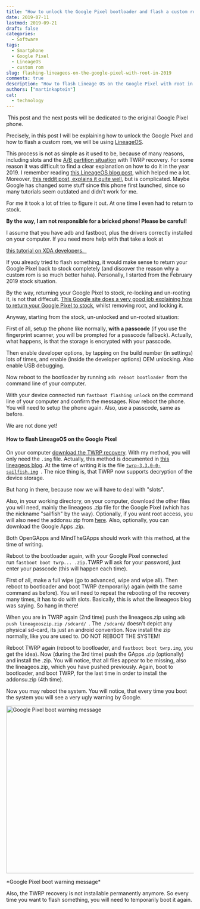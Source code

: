 ```yaml
---
title: "How to unlock the Google Pixel bootloader and flash a custom rom with root"
date: 2019-07-11
lastmod: 2019-09-21
draft: false
categories:
  - Software
tags:
  - Smartphone
  - Google Pixel
  - LineageOS
  - custom rom
slug: flashing-lineageos-on-the-google-pixel-with-root-in-2019
comments: true
description: "How to flash Lineage OS on the Google Pixel with root in 2019 using temporary boot of TWRP."
authors: ["martinkaptein"]
cat:
  - technology
---
```



<p> This post and the next posts will be dedicated to the original Google Pixel phone.</p>
<p>Precisely, in this post I will be explaining how to unlock the Google Pixel and how to flash a custom rom, we will be using <a href="https://lineageos.org/" target="_blank" rel="noopener noreferrer">LineageOS</a>.</p>
<p>This process is not as simple as it used to be, because of many reasons, including slots and the <a href="https://www.reddit.com/r/LineageOS/comments/b3g3fi/ab_twrp_how_do_the_slots_actually_work/" title="partition explanation on reddit" target="_blank" rel="noopener noreferrer">A/B partition situation</a> with TWRP recovery. For some reason it was difficult to find a clear explanation on how to do it in the year 2019. I remember reading <a href="https://lineageos.org/Changelog-19/" title="LineageOS blog post" target="_blank" rel="noopener noreferrer">this LineageOS blog post</a>, which helped me a lot. Moreover, <a href="https://www.reddit.com/r/LineageOS/comments/b3g3fi/ab_twrp_how_do_the_slots_actually_work/" title="explanatory reddit post" target="_blank" rel="noopener noreferrer">this reddit post, explains it quite well</a>, but is complicated. Maybe Google has changed some stuff since this phone first launched, since so many tutorials seem outdated and didn't work for me.</p>
<p>For me it took a lot of tries to figure it out. At one time I even had to return to stock. </p>
<p><strong>By the way, I am not responsible for a bricked phone! Please be careful!</strong></p>
<p>I assume that you have adb and fastboot, plus the drivers correctly installed on your computer. If you need more help with that take a look at</p>
<a href="https://www.xda-developers.com/install-adb-windows-macos-linux/" title="ADB installation tutorial" target="_blank" rel="noopener noreferrer">this tutorial on XDA developers.  </a>
<p>If you already tried to flash something, it would make sense to return your Google Pixel back to stock completely (and discover the reason why a custom rom is so much better haha). Personally, I started from the February 2019 stock situation.</p>
<p>By the way, returning your Google Pixel to stock, re-locking and un-rooting it, is not that diffecult. <a href="https://developers.google.com/android/images" title="How to return Google Pixel back to stock" target="_blank" rel="noopener noreferrer">This Google site does a very good job explaining how to return your Google Pixel to stock</a>, whilst removing root, and locking it.</p>
<p>Anyway, starting from the stock, un-unlocked and un-rooted situation:</p>
<p>First of all, setup the phone like normally, <strong>with a passcode</strong> (if you use the fingerprint scanner, you will be prompted for a passcode fallback). Actually, what happens, is that the storage is encrypted with your passcode.</p>
<p>Then enable developer options, by tapping on the build number (in settings) lots of times, and enable (inside the developer options) OEM unlocking. Also enable USB debugging.</p>
Now reboot to the bootloader by running <code>adb reboot bootloader </code>from the command line of your computer.
<p>With your device connected run <code>fastboot flashing unlock</code> on the command line of your computer and confirm the messages. Now reboot the phone. You will need to setup the phone again. Also, use a passcode, same as before.</p>
<p>We are not done yet!</p>
<h4 id="mcetoc_1dattcb1d5">How to flash LineageOS on the Google Pixel</h4>
<p>On your computer <a href="https://eu.dl.twrp.me/sailfish/">download the TWRP recovery</a>. With my method, you will only need the <code>.img</code> file. Actually, this method is documented in <a href="https://lineageos.org/Changelog-19/" title="LineageOS blog post" target="_blank" rel="noopener noreferrer">this lineageos blog</a>. At the time of writing it is the file <code><a href="https://eu.dl.twrp.me/sailfish/twrp-3.3.0-0-sailfish.img.html">twrp-3.3.0-0-sailfish.img</a> </code>. The nice thing is, that TWRP now supports decryption of the device storage.</p>
<p>But hang in there, because now we will have to deal with "slots".</p>
<p>Also, in your working directory, on your computer, download the other files you will need, mainly the lineageos .zip file for the Google Pixel (which has the nickname "sailfish" by the way). Optionally, if you want root access, you will also need the addonsu zip from <a href="https://download.lineageos.org/extras">here</a>. Also, optionally, you can download the Google Apps .zip.</p>
<p>Both OpenGApps and MindTheGApps should work with this method, at the time of writing.</p>
Reboot to the bootloader again, with your Google Pixel connected run <code>fastboot boot twrp... .zip.</code>TWRP will ask for your password, just enter your passcode (this will happen each time).
<p>First of all, make a full wipe (go to advanced, wipe and wipe all). Then reboot to bootloader and boot TWRP (temporarily) again (with the same command as before). You will need to repeat the rebooting of the recovery many times, it has to do with slots. Basically, this is what the lineageos blog was saying. So hang in there!</p>
<p>When you are in TWRP again (2nd time) push the lineageos.zip using <code>adb push lineageoszip.zip /sdcard/ </code>. The<code> /sdcard/</code> doesn't depict any physical sd-card, its just an android convention. Now install the zip normally, like you are used to. DO NOT REBOOT THE SYSTEM!</p>
<p>Reboot TWRP again (reboot to bootloader, and <code>fastboot boot twrp.img</code>, you get the idea). Now (during the 3rd time) push the GApps .zip (optionally) and install the .zip. You will notice, that all files appear to be missing, also the lineageos.zip, which you have pushed previously. Again, boot to bootloader, and boot TWRP, for the last time in order to install the addonsu.zip (4th time).</p>
<p>Now you may reboot the system. You will notice, that every time you boot the system you will see a very ugly warning by Google.</p>
<p><img src="/images/blog/image20190711_153230946.jpg" alt="Google Pixel boot warning message" width="628" height="449"></p>
*Google Pixel boot warning message*
<p>Also, the TWRP recovery is not installable permanently anymore. So every time you want to flash something, you will need to temporarily boot it again.</p>
